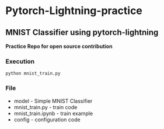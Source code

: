 # Pytorch-Lightning-practice

## MNIST Classifier using pytorch-lightning

__Practice Repo for open source contribution__

### Execution
```
python mnist_train.py
```

### File
- model - Simple MNIST Classifier
- mnist_train.py - train code
- mnist_train.ipynb - train example
- config - configuration code
